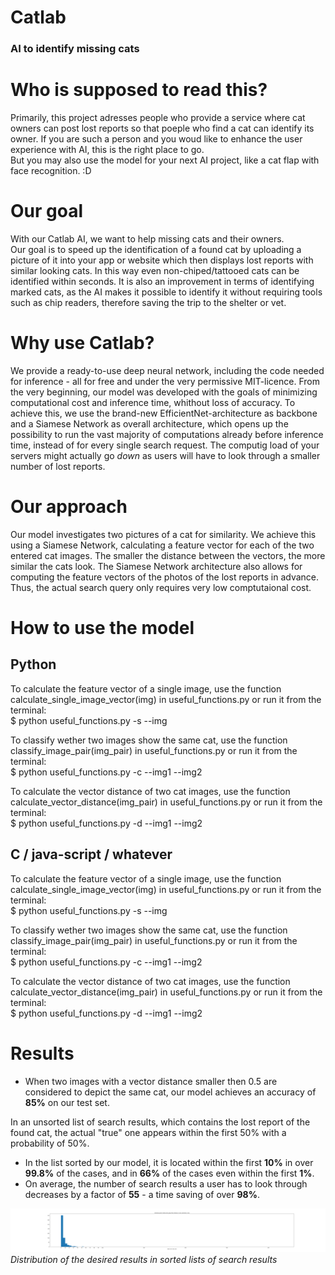 # Catlab
### AI to identify missing cats

# Who is supposed to read this?
Primarily, this project adresses people who provide a service where cat owners can post lost reports so that poeple who find a cat can identify its owner. If you are such a person and you woud like to enhance the user experience with AI, this is the right place to go. <br>
But you may also use the model for your next AI project, like a cat flap with face recognition. :D

# Our goal
With our Catlab AI, we want to help missing cats and their owners. <br>
Our goal is to speed up the identification of a found cat by uploading a picture of it into your app or website which then displays lost reports with similar looking cats. In this way even non-chiped/tattooed cats can be identified within seconds. It is also an improvement in terms of identifying marked cats, as the AI makes it possible to identify it without requiring tools such as chip readers, therefore saving the trip to the shelter or vet.

# Why use Catlab?
We provide a ready-to-use deep neural network, including the code needed for inference - all for free and under the very permissive MIT-licence. From the very beginning, our model was developed with the goals of minimizing computational cost and inference time, whithout loss of accuracy. To achieve this, we use the brand-new EfficientNet-architecture as backbone and a Siamese Network as overall architecture, which opens up the possibility to run the vast majority of computations already before inference time, instead of for every single search request. The computig load of your servers might actually go _down_ as users will have to look through a smaller number of lost reports.

# Our approach
Our model investigates two pictures of a cat for similarity. We achieve this using a Siamese Network, calculating a feature vector for each of the two entered cat images. The smaller the distance between the vectors, the more similar the cats look. 
The Siamese Network architecture also allows for computing the feature vectors of the photos of the lost reports in advance. Thus, the actual search query only requires very low comptutaional cost. 

# How to use the model
## Python
To calculate the feature vector of a single image, use the function calculate_single_image_vector(img) in useful_functions.py or run it from the terminal:<br>
$ python useful_functions.py -s --img

To classify wether two images show the same cat, use the function classify_image_pair(img_pair) in useful_functions.py or run it from the terminal:<br>
$ python useful_functions.py -c --img1 --img2

To calculate the vector distance of two cat images, use the function calculate_vector_distance(img_pair) in useful_functions.py or run it from the terminal:<br>
$ python useful_functions.py -d --img1 --img2

## C / java-script / whatever
To calculate the feature vector of a single image, use the function calculate_single_image_vector(img) in useful_functions.py or run it from the terminal:<br>
$ python useful_functions.py -s --img

To classify wether two images show the same cat, use the function classify_image_pair(img_pair) in useful_functions.py or run it from the terminal:<br>
$ python useful_functions.py -c --img1 --img2

To calculate the vector distance of two cat images, use the function calculate_vector_distance(img_pair) in useful_functions.py or run it from the terminal:<br>
$ python useful_functions.py -d --img1 --img2

# Results
* When two images with a vector distance smaller then 0.5 are considered to depict the same cat, our model achieves an accuracy of **85%** on our test set.

In an unsorted list of search results, which contains the lost report of the found cat, the actual "true" one appears within the first 50% with a probability of 50%. <br>
* In the list sorted by our model, it is located within the first **10%** in over **99.8%** of the cases, and in **66%** of the cases even within the first **1%**. <br>
* On average, the number of search results a user has to look through decreases by a factor of **55** - a time saving of over **98%**.

![Histogram](https://github.com/Leonard-P/Catlab/blob/main/histogram.png)
*Distribution of the desired results in sorted lists of search results*
